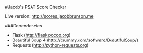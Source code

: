 #Jacob's PSAT Score Checker

Live version: http://scores.jacobbrunson.me

###Dependencies

+ Flask (http://flask.pocoo.org)
+ Beautiful Soup 4 (http://crummy.com/software/BeautifulSoup/)
+ Requests (http://python-requests.org)
